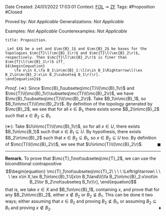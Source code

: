 <br />
<br />

Date Created: 24/01/2022 17:03:01
Context: [$\textrm{FOL}$](obsidian://open?file=First%20Order%20Logic)$\,\,\rightsquigarrow\,\,$[$\textrm{ZF}$](obsidian://open?file=Zermelo-Fraenkel%20Set%20Theory)
Tags: #Proposition #Closed 

Proved by: _Not Applicable_
Generalizations: _Not Applicable_

Examples: _Not Applicable_
Counterexamples: _Not Applicable_

``` ad-Proposition
title: Proposition.

_Let $X$ be a set and $\mc{B}_1$ and $\mc{B}_2$ be bases for the topologies $\mc{T}\l(\mc{B}_1\r)$ and $\mc{T}\l(\mc{B}_2\r)$, respectively. Then $\mc{T}\l(\mc{B}_2\r)$ is finer than $\mc{T}\l(\mc{B}_1\r)$ iff_
$$\begin{equation}
    \fa x\in X,\fa B_1\in\mc{B}_1:\l[x\in B_1\Rightarrow\l(\ex B_2\in\mc{B}_2:x\in B_2\subseteq B_1\r)\r].
\end{equation}$$

```

_Proof_. ($\Rightarrow$): Since $\mc{B}_1\subseteq\mc{T}\l(\mc{B}_1\r)$ and $\mc{T}\l(\mc{B}_1\r)\subseteq\mc{T}\l(\mc{B}_2\r)$, we have $\mc{B}_1\subseteq\mc{T}\l(\mc{B}_2\r)$. Take $B_1\in\mc{B}_1$, so $B_1\in\mc{T}\l(\mc{B}_2\r)$. By definition of the topology generated by $\mc{B}_2$, we see that for all $x\in B_1$, there exists some $B_2\in\mc{B}_2$ such that $x\in B_2\subseteq B_1$.

($\Leftarrow$): Take $U\in\mc{T}\l(\mc{B}_1\r)$, so for all $x\in U$, there exists $B_1\in\mc{B_1}$ such that $x\in B_1\subseteq U$. By hypothesis, there exists $B_2\in\mc{B}_2$ such that $x\in B_2\subseteq B_1$, so $x\in B_2\subseteq U$ too. By definition of $\mc{T}\l(\mc{B}_2\r)$, we see that $U\in\mc{T}\l(\mc{B}_2\r)$.<span style="float:right;">$\blacksquare$</span>

---

**Remark.** To prove that $\mc{T}_1\not\subseteq\mc{T}_2$, we can use the biconditional contrapositive
$$\begin{equation}
    \mc{T}_1\not\subseteq\mc{T}_2\ \ \ \ \Leftrightarrow\ \ \ \ \ex x\in X,\ex B_1\in\mc{B}_1:\l[x\in B_1\land\l(\fa B_2\in\mc{B}_2:x\not\in B_2\lor B_2\not\subseteq B_1\r)\r],
\end{equation}$$
that is, we take $x\in X$ and $B_1\in\mc{B}_1$, containing $x$, and prove that for any $B_2\in\mc{B}_2$, either $x\not\in B_2$ or $B_2\not\subseteq B_1$. This can be done it two ways; either assuming that $x\in B_2$ and proving $B_2\not\subseteq B_1$, or assuming $B_2\subseteq B_1$ and proving $x\not\in B_2$.<span style="float:right;">$\blacklozenge$</span>
